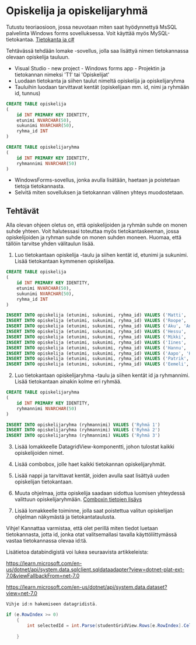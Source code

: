 # Opiskelija ja opiskelijaryhmä

Tutustu teoriaosioon, jossa neuvotaan miten saat hyödynnettyä MsSQL palvelinta Windows forms sovelluksessa. Voit käyttää myös MySQL-tietokantaa.
[Tietokanta ja c#](https://www.codeproject.com/Articles/4416/Beginners-guide-to-accessing-SQL-Server-through-C) 

Tehtävässä tehdään lomake -sovellus, jolla saa lisättyä nimen tietokannassa olevaan opiskelija tauluun. 
+ Visual Studio - new project - Windows forms app - Projektin ja tietokannan nimeksi 'T1' tai 'Opiskelijat'
+ Luodaan tietokanta ja siihen taulut nimeltä opiskelija ja opiskelijaryhma
+ Tauluihin luodaan tarvittavat kentät (opiskelijaan mm. id, nimi ja ryhmään id, tunnus)
```sql
CREATE TABLE opiskelija
(
    id INT PRIMARY KEY IDENTITY,
    etunimi NVARCHAR(50),
    sukunimi NVARCHAR(50),
    ryhma_id INT
)

CREATE TABLE opiskelijaryhma
(
    id INT PRIMARY KEY IDENTITY,
    ryhmannimi NVARCHAR(50)
)
```
+ WindowsForms-sovellus, jonka avulla lisätään, haetaan ja poistetaan tietoja tietokannasta.
+ Selvitä miten sovelluksen ja tietokannan välinen yhteys muodostetaan.
 
## Tehtävät 

Alla olevan ohjeen oletus on, että opiskelijoiden ja ryhmän suhde on monen suhde yhteen. Voit halutessasi toteuttaa myös tietokantaskeeman, jossa opiskelijoiden ja ryhman suhde on monen suhden moneen. Huomaa, että tällöin tarvitse yhden välitaulun lisää.

1. Luo tietokantaan opiskelija -taulu ja siihen kentät id, etunimi ja sukunimi. Lisää tietokantaan kymmenen opiskelijaa.
```sql
CREATE TABLE opiskelija
(
    id INT PRIMARY KEY IDENTITY,
    etunimi NVARCHAR(50),
    sukunimi NVARCHAR(50),
    ryhma_id INT
)

INSERT INTO opiskelija (etunimi, sukunimi, ryhma_id) VALUES ('Matti', 'Meikäläinen', 1)
INSERT INTO opiskelija (etunimi, sukunimi, ryhma_id) VALUES ('Roope', 'Ankka', 2)
INSERT INTO opiskelija (etunimi, sukunimi, ryhma_id) VALUES ('Aku', 'Ankka', 3)
INSERT INTO opiskelija (etunimi, sukunimi, ryhma_id) VALUES ('Hessu', 'Hopo', 3)
INSERT INTO opiskelija (etunimi, sukunimi, ryhma_id) VALUES ('Mikki', 'Hiiri', 1)
INSERT INTO opiskelija (etunimi, sukunimi, ryhma_id) VALUES ('Iines', 'Ankka', 1)
INSERT INTO opiskelija (etunimi, sukunimi, ryhma_id) VALUES ('Hannu', 'Hanhi', 2)
INSERT INTO opiskelija (etunimi, sukunimi, ryhma_id) VALUES ('Aapo', 'Kissa', 1)
INSERT INTO opiskelija (etunimi, sukunimi, ryhma_id) VALUES ('Patrik', 'Tähti', 2)
INSERT INTO opiskelija (etunimi, sukunimi, ryhma_id) VALUES ('Eemeli', 'Kettu', 3)

```
2. Luo tietokantaan opiskelijaryhma -taulu ja siihen kentät id ja ryhmannimi. Lisää tietokantaan ainakin kolme eri ryhmää.
```sql
CREATE TABLE opiskelijaryhma
(
    id INT PRIMARY KEY IDENTITY,
    ryhmannimi NVARCHAR(50)
)

INSERT INTO opiskelijaryhma (ryhmannimi) VALUES ('Ryhmä 1')
INSERT INTO opiskelijaryhma (ryhmannimi) VALUES ('Ryhmä 2')
INSERT INTO opiskelijaryhma (ryhmannimi) VALUES ('Ryhmä 3')
```

3. Lisää lomakkeelle DatagridView-komponentti, johon tulostat kaikki opiskelijoiden nimet. 

4. Lisää combobox, jolle haet kaikki tietokannan opiskelijaryhmät. 

5. Lisää nappi ja tarvittavat kentät, joiden avulla saat lisättyä uuden opiskelijan tietokantaan.

6. Muuta ohjelmaa, jotta opiskelija saadaan sidottua luomisen yhteydessä valittuun opiskelijaryhmään.
[Comboxin tietojen lisäys](https://www.c-sharpcorner.com/UploadFile/0f68f2/programmatically-binding-datasource-to-combobox-in-multiple/)

7. Lisää lomakkeelle toiminne, jolla saat poistettua valitun opiskelijan ohjelman näkymästä ja tietokantataulusta. 

Vihje! Kannattaa varmistaa, että olet perillä miten tiedot luetaan tietokannasta, jotta id, jonka otat valitsemallasi tavalla käyttöliittymässä vastaa tietokannassa olevaa id:tä.

Lisätietoa databindigistä voi lukea seuraavista artikkeleista:


https://learn.microsoft.com/en-us/dotnet/api/system.data.sqlclient.sqldataadapter?view=dotnet-plat-ext-7.0&viewFallbackFrom=net-7.0

https://learn.microsoft.com/en-us/dotnet/api/system.data.dataset?view=net-7.0

```c#
Vihje id:n hakemiseen datagridistä.

if (e.RowIndex >= 0)
    {
        int selectedId = int.Parse(studentGridView.Rows[e.RowIndex].Cells["id"].Value.ToString());
        
    }
```
